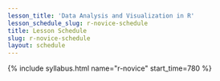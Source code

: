 ```yaml
---
lesson_title: 'Data Analysis and Visualization in R'
lesson_schedule_slug: r-novice-schedule
title: Lesson Schedule
slug: r-novice-schedule
layout: schedule
---
```

{% include syllabus.html  name="r-novice" start_time=780 %}